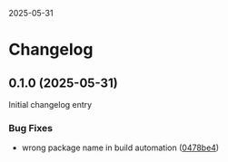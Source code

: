 
2025-05-31 
# Changelog

## 0.1.0 (2025-05-31)

Initial changelog entry

### Bug Fixes

* wrong package name in build automation ([0478be4](https://github.com/Frikanalen/frontend/commit/0478be443fb107237a186ef9dc585b0b8b6df212))


